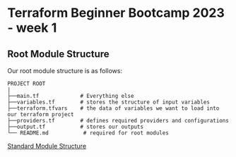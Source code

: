 # Terraform Beginner Bootcamp 2023 - week 1

## Root Module Structure

Our root module structure is as follows:
```
PROJECT ROOT
|
├──main.tf             # Everything else
├──variables.tf        # stores the structure of input variables
├──terraform.tfvars    # the data of variables we want to load into our terraform project
├──providers.tf        # defines required providers and configurations
├──output.tf           # stores our outputs
└── README.md           # required for root modules
```


[Standard Module Structure](https://developer.hashicorp.com/terraform/language/modules/develop/structure)
